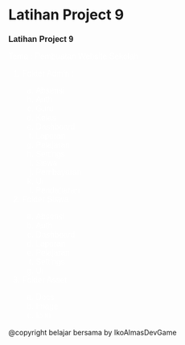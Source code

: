 # Latihan Project 9

<h3 style="font-size:medium; font-family:sans-serif; font-wieght:500;">Latihan Project 9</h3>
<span style="font-size:16px; font-family:sans-serif; color:white;">
<p>Tema : Pembuatan Website Sekolah</p>
<ol type="1">
    <li>Folder Admin :</li>
    <ol type="a">
        <li>Absensi</li>
        <li>Auth</li>
        <li>Guru</li>
        <li>Kelas</li>
        <li>Dashboard</li>
        <li>Laporan</li>
        <li>Pelajaran</li>
        <li>Settings</li>
        <li>Siswa</li>
        <li>Pembayaran</li>
        <li>Ui</li>
        <li>Pendaftaran</li>
    </ol>
    <li>Folder Siswa</li>
    <ol type="a">
        <li>Absensi</li>
        <li>Auth</li>
        <li>Dashboard</li>
        <li>Laporan</li>
        <li>Pelajaran</li>
        <li>Settings</li>
        <li>Ui</li>
    </ol>
    <li>Folder Asset</li>
    <ol type="a">
        <li>Docs</li>
        <li>Image</li>
        <li>Icon</li>
    </ol>
</ol>
</span>
<footer>@copyright belajar bersama by IkoAlmasDevGame</footer>
